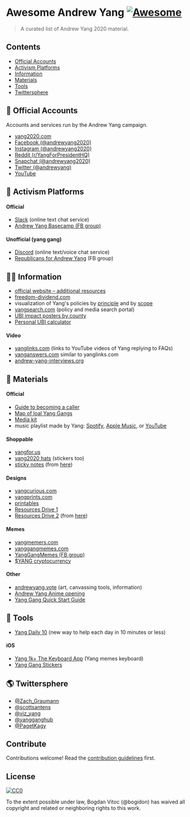 # Awesome Andrew Yang [![Awesome](https://awesome.re/badge.svg)](https://awesome.re)

> A curated list of Andrew Yang 2020 material.


## Contents

- [Official Accounts](#-official-accounts)
- [Activism Platforms](#-activism-platforms)
- [Information](#-information)
- [Materials](#-materials)
- [Tools](#-tools)
- [Twittersphere](#-twittersphere)


## 👤 Official Accounts

Accounts and services run by the Andrew Yang campaign.

- [yang2020.com](https://www.yang2020.com/)
- [Facebook (@andrewyang2020)](https://www.facebook.com/andrewyang2020/)
- [Instagram (@andrewyang2020)](https://instagram.com/andrewyang2020)
- [Reddit (r/YangForPresidentHQ)](https://www.reddit.com/r/YangForPresidentHQ/)
- [Snapchat (@andrewyang2020)](https://www.snapchat.com/add/andrewyang2020)
- [Twitter (@andrewyang)](https://twitter.com/andrewyang)
- [YouTube](https://www.youtube.com/channel/UCriIuQZpMi6gEt_2P7xKCww?disable_polymer=true)


## 📣 Activism Platforms

#### Official

- [Slack](https://yang-2020-slack.slack.com/) (online text chat service)
- [Andrew Yang Basecamp (FB group)](https://facebook.com/groups/OneForHumanity)

#### Unofficial (yang gang)

- [Discord](https://discord.gg/AQBfxgU) (online text/voice chat service)
- [Republicans for Andrew Yang](https://www.facebook.com/groups/2929210990439844/) (FB group)

## 👩‍🎓 Information
- [official website – additional resources](https://www.yang2020.com/additional-resources/)
- [freedom-dividend.com](https://freedom-dividend.com/)
- visualization of Yang's policies by [principle](https://public.flourish.studio/visualisation/663680/) and by [scope](https://public.flourish.studio/visualisation/663523/)
- [yangsearch.com](https://yangsearch.com/) (policy and media search portal)
- [UBI impact posters by county](https://givedirect.io/yang/mememe/)
- [Personal UBI calculator](https://ubicalculator.com/)

#### Video
- [yanglinks.com](https://yanglinks.com/) (links to YouTube videos of Yang replying to FAQs)
- [yanganswers.com](https://yanganswers.com/) similar to yanglinks.com
- [andrew-yang-interviews.org](http://andrew-yang-interviews.org/)

## 📎 Materials

#### Official

- [Guide to becoming a caller](https://docs.google.com/document/d/17xNaWzkv6ZxpU2dQECmDFc8KcTuNj_ZOAXf9yy8jrJM/edit)
- [Map of loal Yang Gangs](https://www.google.com/maps/d/u/0/viewer?mid=1LwNIH1F9z9NFwKjpJ6snLd_M4e9hoi76&ll=39.547239495043165%2C-97.46409671650298&z=4)
- [Media kit](https://drive.google.com/drive/folders/1W3Gzd6rzV0BnoBXgf3mA59dJORc1aE2n)
- music playlist made by Yang: [Spotify](https://yang2020.com/spotify), [Apple Music](https://music.apple.com/us/playlist/yangs-favorite-jams/pl.u-ZmblD1jiZr6bej), or [YouTube](https://www.youtube.com/watch?v=_Yhyp-_hX2s&list=PL8zamagAEmSMt9JnKb5Mjppb0AJGQW9bJ)

#### Shoppable

- [yangfor.us](http://yangfor.us/)
- [yang2020 hats](https://www.etsy.com/shop/yang2020hats) (stickers too)
- [sticky notes](https://www.vistaprint.com/studio.aspx?project_id=c24025b8-d8cf-44eb-b775-0f8d743c23a4&ag=true&page=1) (from [here](https://twitter.com/scottsantens/status/1161811073491775489))

#### Designs

- [yangcurious.com](https://yangcurious.com/)
- [yangprints.com](https://yangprints.com/poster/forward)
- [printables](https://drive.google.com/drive/folders/1pBO2IwmSC6zjQHO92Z07Af-kiCR9pzOQ)
- [Resources Drive 1](https://drive.google.com/drive/folders/1bBXFz6LEscDbDafELmcsw3pSa-hYjQw7)
- [Resources Drive 2](https://drive.google.com/drive/mobile/folders/1vUASGVhWEXTdzZpyaMO5lNrr_b-Q6OdP) (from [here](https://www.reddit.com/r/YangForPresidentHQ/comments/c5qywu/make_every_interaction_count/))

#### Memes

- [yangmemers.com](https://yangmemers.com/)
- [yanggangmemes.com](https://yanggangmemes.com/)
- [YangGangMemes (FB group)](https://www.facebook.com/groups/YangGangMemes/)
- [$YANG cryptocurrency](https://www.yangbucks.com/)

#### Other

- [andrewyang.vote](https://andrewyang.vote/) (art, canvassing tools, information)
- [Andrew Yang Anime opening](https://www.youtube.com/watch?v=K1jUJ-2MsdA)
- [Yang Gang Quick Start Guide](https://docs.google.com/document/d/1egsTcEj0gPJCGoz27lBpzZ8wpRthNXoeebY3tZ88ly8/edit)

## 🔧 Tools
- [Yang Daily 10](https://www.yangdaily10.com/) (new way to help each day in 10 minutes or less)

#### iOS
- [Yang 1k+ The Keyboard App](https://apps.apple.com/us/app/yang-1k-the-keyboard-app/id1456473221) (Yang memes keyboard)
- [Yang Gang Stickers](https://apps.apple.com/us/app/yang-gang-stickers-andrew-y/id1488198994)

## 🌎 Twittersphere

- [@Zach_Graumann](https://twitter.com/Zach_Graumann)
- [@scottsantens](https://twitter.com/scottsantens)
- [@viz_yang](https://twitter.com/viz_yang)
- [@yangganghub](https://twitter.com/yangganghub)
- [@PagetKagy](https://twitter.com/PagetKagy)

## Contribute

Contributions welcome! Read the [contribution guidelines](contributing.md) first.


## License

[![CC0](https://mirrors.creativecommons.org/presskit/buttons/88x31/svg/cc-zero.svg)](https://creativecommons.org/publicdomain/zero/1.0)

To the extent possible under law, Bogdan Vitoc (@bogidon) has waived all copyright and
related or neighboring rights to this work.
